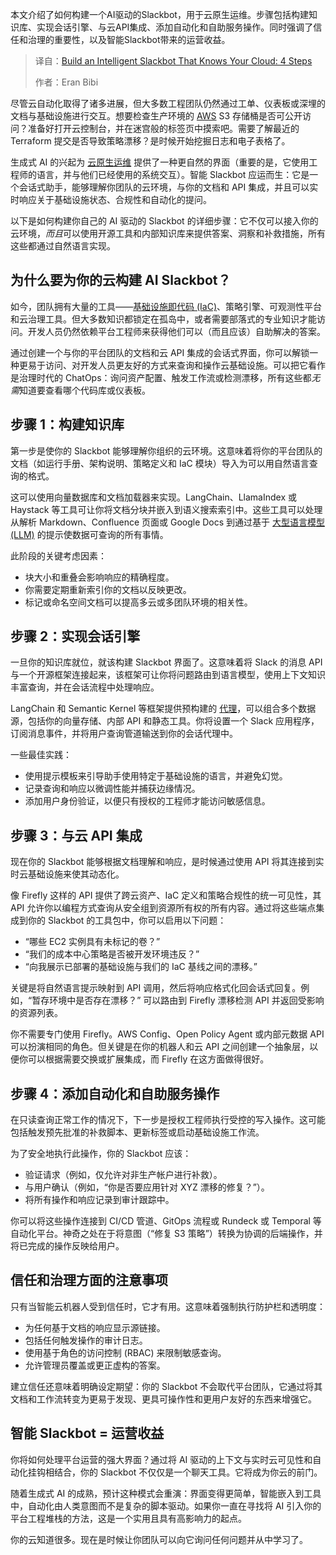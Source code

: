 
<!--
title: 四步打造智能SlackBot，玩转云服务
cover: https://cdn.thenewstack.io/media/2025/07/8ecf6ddf-intelligent-slackbot.jpg
summary: 本文介绍了如何构建一个AI驱动的Slackbot，用于云原生运维。步骤包括构建知识库、实现会话引擎、与云API集成、添加自动化和自助服务操作。同时强调了信任和治理的重要性，以及智能Slackbot带来的运营收益。
-->

本文介绍了如何构建一个AI驱动的Slackbot，用于云原生运维。步骤包括构建知识库、实现会话引擎、与云API集成、添加自动化和自助服务操作。同时强调了信任和治理的重要性，以及智能Slackbot带来的运营收益。

> 译自：[Build an Intelligent Slackbot That Knows Your Cloud: 4 Steps](https://thenewstack.io/build-an-intelligent-slackbot-that-knows-your-cloud-4-steps/)
> 
> 作者：Eran Bibi

尽管云自动化取得了诸多进展，但大多数工程团队仍然通过工单、仪表板或深埋的文档与基础设施进行交互。想要检查生产环境的 [AWS](https://aws.amazon.com/?utm_content=inline+mention) S3 存储桶是否可公开访问？准备好打开云控制台，并在迷宫般的标签页中摸索吧。需要了解最近的 Terraform 提交是否导致策略漂移？是时候开始挖掘日志和电子表格了。

生成式 AI 的兴起为 [云原生运维](https://thenewstack.io/introduction-to-cloud-native-computing/) 提供了一种更自然的界面（重要的是，它使用工程师的语言，并与他们已经使用的系统交互）。智能 Slackbot 应运而生：它是一个会话式助手，能够理解你团队的云环境，与你的文档和 API 集成，并且可以实时响应关于基础设施状态、合规性和自动化的提问。

以下是如何构建你自己的 AI 驱动的 Slackbot 的详细步骤：它不仅可以接入你的云环境，*而且*可以使用开源工具和内部知识库来提供答案、洞察和补救措施，所有这些都通过自然语言实现。

## **为什么要为你的云构建 AI Slackbot？**

如今，团队拥有大量的工具——[基础设施即代码 (IaC)](https://thenewstack.io/introduction-to-infrastructure-as-code/)、策略引擎、可观测性平台和云治理工具。但大多数知识都锁定在孤岛中，或者需要部落式的专业知识才能访问。开发人员仍然依赖平台工程师来获得他们可以（而且应该）自助解决的答案。

通过创建一个与你的平台团队的文档和云 API 集成的会话式界面，你可以解锁一种更易于访问、对开发人员更友好的方式来查询和操作云基础设施。可以把它看作是治理时代的 ChatOps：询问资产配置、触发工作流或检测漂移，所有这些都*无需*知道要查看哪个代码库或仪表板。

## **步骤 1：构建知识库**

第一步是使你的 Slackbot 能够理解你组织的云环境。这意味着将你的平台团队的文档（如运行手册、架构说明、策略定义和 IaC 模块）导入为可以用自然语言查询的格式。

这可以使用向量数据库和文档加载器来实现。LangChain、LlamaIndex 或 Haystack 等工具可让你将文档分块并嵌入到语义搜索索引中。这些工具可以处理从解析 Markdown、Confluence 页面或 Google Docs 到通过基于 [大型语言模型 (LLM)](https://thenewstack.io/introduction-to-llms) 的提示使数据可查询的所有事情。

此阶段的关键考虑因素：

*   块大小和重叠会影响响应的精确程度。
*   你需要定期重新索引你的文档以反映更改。
*   标记或命名空间文档可以提高多云或多团队环境的相关性。

## **步骤 2：实现会话引擎**

一旦你的知识库就位，就该构建 Slackbot 界面了。这意味着将 Slack 的消息 API 与一个开源框架连接起来，该框架可让你将问题路由到语言模型，使用上下文知识丰富查询，并在会话流程中处理响应。

LangChain 和 Semantic Kernel 等框架提供预构建的 [代理](https://thenewstack.io/ai-agents-a-comprehensive-introduction-for-developers/)，可以组合多个数据源，包括你的向量存储、内部 API 和静态工具。你将设置一个 Slack 应用程序，订阅消息事件，并将用户查询管道输送到你的会话代理中。

一些最佳实践：

*   使用提示模板来引导助手使用特定于基础设施的语言，并避免幻觉。
*   记录查询和响应以微调性能并捕获边缘情况。
*   添加用户身份验证，以便只有授权的工程师才能访问敏感信息。

## **步骤 3：与云 API 集成**

现在你的 Slackbot 能够根据文档理解和响应，是时候通过使用 API 将其连接到实时云基础设施来使其动态化。

像 Firefly 这样的 API 提供了跨云资产、IaC 定义和策略合规性的统一可见性，其 API 允许你以编程方式查询从安全组到资源所有权的所有内容。通过将这些端点集成到你的 Slackbot 的工具包中，你可以启用以下问题：

*   “哪些 EC2 实例具有未标记的卷？”
*   “我们的成本中心策略是否被开发环境违反？”
*   “向我展示已部署的基础设施与我们的 IaC 基线之间的漂移。”

关键是将自然语言提示映射到 API 调用，然后将响应格式化回会话式回复。例如，“暂存环境中是否存在漂移？” 可以路由到 Firefly 漂移检测 API 并返回受影响的资源列表。

你不需要专门使用 Firefly。AWS Config、Open Policy Agent 或内部元数据 API 可以扮演相同的角色。但关键是在你的机器人和云 API 之间创建一个抽象层，以便你可以根据需要交换或扩展集成，而 Firefly 在这方面做得很好。

## **步骤 4：添加自动化和自助服务操作**

在只读查询正常工作的情况下，下一步是授权工程师执行受控的写入操作。这可能包括触发预先批准的补救脚本、更新标签或启动基础设施工作流。

为了安全地执行此操作，你的 Slackbot 应该：

*   验证请求（例如，仅允许对非生产帐户进行补救）。
*   与用户确认（例如，“你是否要应用针对 XYZ 漂移的修复？”）。
*   将所有操作和响应记录到审计跟踪中。

你可以将这些操作连接到 CI/CD 管道、GitOps 流程或 Rundeck 或 Temporal 等自动化平台。神奇之处在于将意图（“修复 S3 策略”）转换为协调的后端操作，并将已完成的操作反映给用户。

## **信任和治理方面的注意事项**

只有当智能云机器人受到信任时，它才有用。这意味着强制执行防护栏和透明度：

*   为任何基于文档的响应显示源链接。
*   包括任何触发操作的审计日志。
*   使用基于角色的访问控制 (RBAC) 来限制敏感查询。
*   允许管理员覆盖或更正虚构的答案。

建立信任还意味着明确设定期望：你的 Slackbot 不会取代平台团队，它通过将其文档和工作流转变为更易于发现、更具可操作性和更用户友好的东西来增强它。

## 智能 Slackbot = 运营收益

你将如何处理平台运营的强大界面？通过将 AI 驱动的上下文与实时云可见性和自动化挂钩相结合，你的 Slackbot 不仅仅是一个聊天工具。它将成为你云的前门。

随着生成式 AI 的成熟，预计这种模式会重演：界面变得更简单，智能嵌入到工具中，自动化由人类意图而不是复杂的脚本驱动。如果你一直在寻找将 AI 引入你的平台工程堆栈的方法，这是一个实用且具有高影响力的起点。

你的云知道很多。现在是时候让你团队可以向它询问任何问题并从中学习了。